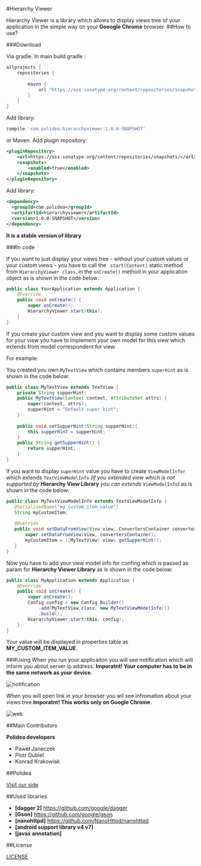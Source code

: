 #Hierarchy Viewer

Hierarchy Viewer is a library which allows to display views tree of your application in the simple way on your **Gooogle Chrome** browser.
##How to use?


###Download

Via gradle. In main build.gradle :

```gradle
allprojects {
    repositories {
        ...
        maven {
            url "https://oss.sonatype.org/content/repositories/snapshots"
        }
    }
}
```

Add library:

```gradle
compile 'com.polidea:hierarchyviewer:1.0.0-SNAPSHOT'
```
or Maven. Add plugin repository:

```xml
<pluginRepository>
    <url>https://oss.sonatype.org/content/repositories/snapshots/</url>
    <snapshots>
        <enabled>true</enabled>
    </snapshots>
</pluginRepository>
```

Add library:

```xml
<dependency>
  <groupId>com.polidea</groupId>
  <artifactId>hierarchyviewer</artifactId>
  <version>1.0.0-SNAPSHOT</version>
</dependency>
```

**It is a stable version of library**

###In code

If you want to just display your views tree - without your custom values or your custom views - you have to call the  `` start(Context)`` static method from ``HierarchyViewer class``, in the ``onCreate()`` method in your application object as is shown in the code below:
```java
public class YourApplication extends Application {
    @Override
    public void onCreate() {
        super.onCreate();
        HierarchyViewer.start(this);
    }
}
```
If you create your custom view and you want to display some custom values for your view you have to implement your own model for this view which extends from model correspondent for view.

For example:

 You created you own ``MyTextView`` which contains members ``superHint`` as is shown in the code below:

```java
public class MyTextView extends TextView {
    private String supperHint;
    public MyTextView(Context context, AttributeSet attrs) {
        super(context, attrs);
        supperHint = "Default super hint";
    }
    
    public void setSupperHint(String supperHint){
        this.supperHint = supperHint;
    }
    public String getSupperHint() {
        return supperHint;
    }
}
```
If you want to display ``superHint`` value you have to create ``ViewModelInfor`` which extends ``TextViewModelInfo`` *(if you extended view which is not supported by* **Hierarchy View Library** *you can extends* ``ViewModelInfo``*)*  as is shown in the code below:
 ```java
public class MyTextViewModelInfo extends TextViewModelInfo {
    @SerializedName("my_custom_item_value")
    String myCustomItem;
    
    @Override
    public void setDataFromView(View view, ConvertersContainer convertersContainer) {
        super.setDataFromView(view, convertersContainer);
        myCustomItem = ((MyTextView) view).getSupperHint();
    }
}
```
Now you have to add your view model info for confing which is passed as param for **Hierarchy Viewer Library** as is shown in the code below:

```java
public class MyApplication extends Application {
    @Override
    public void onCreate() {
        super.onCreate();
        Config config = new Config.Builder()
            .add(MyTextView.class, new MyTextViewModelInfo())
            .build();
        HierarchyViewer.start(this, config);
    }
}
```

Your value will be displayed in properties table as **MY_CUSTOM_ITEM_VALUE**.

###Using
When you run your applicaiton you will see notification which will inform you about server ip address. **Imporatnt! Your computer has to be in the same network as your device**.

![notification](https://github.com/Polidea/android-hierarchy-viewer/blob/master/doc/screenshot/notification.png)


When you will open link in your browser you wil see infromation about your views tree.**Imporatnt! This works only on Google Chrome**.

![web](https://github.com/Polidea/android-hierarchy-viewer/blob/master/doc/screenshot/web_screen_shot.png)

##Main Contributors

**Polidea developers**
* Paweł Janeczek
* Piotr Dubiel
* Konrad Krakowiak

##Polidea

[Visit our side](https://www.polidea.com)

##Used libraries

* **[dagger 2]** https://github.com/google/dagger
* **[Gson]** https://github.com/google/gson
* **[nanohttpd]** https://github.com/NanoHttpd/nanohttpd
* **[android support library v4 v7]** 
* **[javax annotation]**

##License

[LICENSE](https://github.com/Polidea/android-hierarchy-viewer/blob/master/LICENSE)



